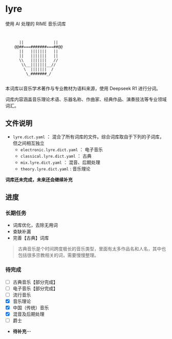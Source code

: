 # lyre

使用 AI 处理的 RIME 音乐词库

```text


      ||             ||
    @@##===#######===##@@
      ||   |||||||   ||
      ||   |||||||   ||
      \\   |||||||   //
       \\__|||||||__//
        \  |||||||  /
         \_#######_/


```

本词库以音乐学术著作与专业教材为语料来源，使用 Deepseek R1 进行分词。

词库内容涵盖音乐理论术语、乐器名称、作曲家、经典作品、演奏技法等专业领域词汇。

## 文件说明

- `lyre.dict.yaml` ： 混合了所有词库的文件。综合词库取自于下列的子词库，但之间相互独立
  - `electronic.lyre.dict.yaml` ： 电子音乐
  - `classical.lyre.dict.yaml` ： 古典
  - `mix.lyre.dict.yaml` ： 混音、后期处理
  - `theory.lyre.dict.yaml` : 音乐理论

**词库还未完成，未来还会继续补充**

## 进度

### 长期任务

- 词库优化，去除无用词
- 查缺补漏
- 完善【古典】词库

> 古典音乐是个时间跨度极长的音乐类型，里面有太多作品名和人名，其中也包括很多宗教相关的词，需要慢慢整理。

### 待完成

- [ ] 古典音乐【部分完成】
- [ ] 电子音乐【部分完成】
- [ ] 流行音乐
- [x] 音乐理论
- [x] 中国（传统）音乐
- [x] 混音及后期处理
- [ ] 爵士
- **待补充···**
